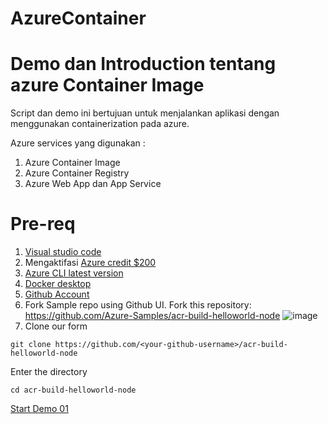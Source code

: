 # AzureContainer
# Demo dan Introduction tentang azure Container Image

Script dan demo ini bertujuan untuk menjalankan aplikasi dengan menggunakan containerization pada azure. 

Azure services yang digunakan : 
1. Azure Container Image
2. Azure Container Registry
3. Azure Web App dan App Service


# Pre-req 
1. [Visual studio code](https://code.visualstudio.com/) 
2. Mengaktifasi [Azure credit $200](https://azure.microsoft.com/en-us/free/) 
3. [Azure CLI latest version](https://docs.microsoft.com/en-us/cli/azure/install-azure-cli)
4. [Docker desktop](https://www.docker.com/get-started)
5. [Github Account ](https://github.com/)
6. Fork Sample repo using Github UI. Fork this repository: https://github.com/Azure-Samples/acr-build-helloworld-node
![image](https://user-images.githubusercontent.com/23251706/146951935-2473108f-1c9f-4f8a-a9ab-c5df07f99536.png)
7. Clone our form
```console
git clone https://github.com/<your-github-username>/acr-build-helloworld-node
```

Enter the directory 
```console
cd acr-build-helloworld-node
```
[Start Demo 01](https://github.com/maadityo/AzureContainer/blob/main/1.%20Readme.md) 
